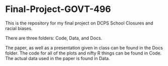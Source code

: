 # Final-Project-GOVT-496
This is the repository for my final project on DCPS School Closures and racial biases.

There are three folders: Code, Data, and Docs.

The paper, as well as a presentation given in class can be found in the Docs folder.
The code for all of the plots and nifty R things can be found in Code.
The actual data used in the paper is found in Data.
